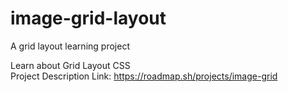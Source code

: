 # image-grid-layout
A grid layout learning project  

Learn about Grid Layout CSS  
Project Description Link: https://roadmap.sh/projects/image-grid
